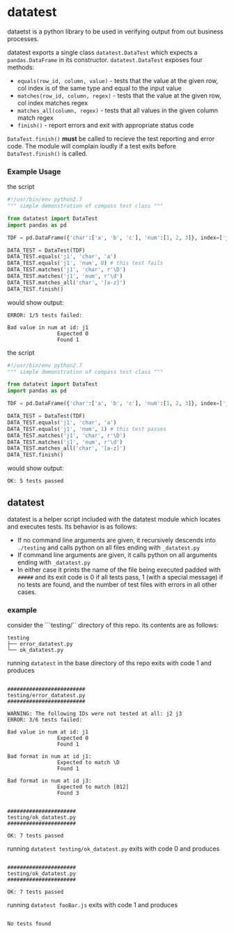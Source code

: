 # datatest

dataetst is a python library to be used in verifying output from out business processes.

datatest exports a single class ```datatest.DataTest``` which expects a ```pandas.DataFrame``` in its constructor.
```datatest.DataTest``` exposes four methods:
 * ```equals(row_id, column, value)``` - tests that the value at the given row, col index is of the same type and equal to the input value
 * ```matches(row_id, column, regex)``` - tests that the value at the given row, col index matches regex
 * ```matches_all(column, regex)``` - tests that all values in the given column match regex
 * ```finish()``` - report errors and exit with appropriate status code

```DataTest.finish()``` __must__ be called to recieve the test reporting and error code. The module will complain loudly if a test exits before ```DataTest.finish()``` is called.

### Example Usage
the script
```python
#!/usr/bin/env python2.7
""" simple demonstration of compass test class """

from datatest import DataTest
import pandas as pd

TDF = pd.DataFrame({'char':['a', 'b', 'c'], 'num':[1, 2, 3]}, index=['j1', 'j2', 'j3'])

DATA_TEST = DataTest(TDF)
DATA_TEST.equals('j1', 'char', 'a')
DATA_TEST.equals('j1', 'num', 0) # this test fails
DATA_TEST.matches('j1', 'char', r'\D')
DATA_TEST.matches('j1', 'num', r'\d')
DATA_TEST.matches_all('char', '[a-z]')
DATA_TEST.finish()
```
would show output:
```
ERROR: 1/5 tests failed:

Bad value in num at id: j1
                Expected 0
                Found 1

```
the script
```python
#!/usr/bin/env python2.7
""" simple demonstration of compass test class """

from datatest import DataTest
import pandas as pd

TDF = pd.DataFrame({'char':['a', 'b', 'c'], 'num':[1, 2, 3]}, index=['j1', 'j2', 'j3'])

DATA_TEST = DataTest(TDF)
DATA_TEST.equals('j1', 'char', 'a')
DATA_TEST.equals('j1', 'num', 1) # this test passes 
DATA_TEST.matches('j1', 'char', r'\D')
DATA_TEST.matches('j1', 'num', r'\d')
DATA_TEST.matches_all('char', '[a-z]')
DATA_TEST.finish()
```
would show output:
```
OK: 5 tests passed
```


## datatest
datatest is a helper script included with the datatest module which locates and executes tests.
Its behavior is as follows:
 - If no command line arguments are given, it recursively descends into ```./testing``` and calls python on all files ending with ```_datatest.py```
 - If command line arguments are given, it calls python on all arguments ending with ```_datatest.py```
 - In either case it prints the name of the file being executed padded with `#####` and its exit code is 0 if all tests pass, 1 (with a special message) if no tests are found, and the number of test files with errors in all other cases.

### example
consider the ```testing/`` directory of this repo.
its contents are as follows:
```
testing
├── error_datatest.py
└── ok_datatest.py
```

running ```datatest``` in the base directory of ths repo exits with code 1 and produces
```

#########################
testing/error_datatest.py
#########################

WARNING: The following IDs were not tested at all: j2 j3
ERROR: 3/6 tests failed:

Bad value in num at id: j1
                Expected 0
                Found 1

Bad format in num at id j1:
                Expected to match \D
                Found 1

Bad format in num at id j3:
                Expected to match [012]
                Found 3


######################
testing/ok_datatest.py
######################

OK: 7 tests passed
```

running ```datatest testing/ok_datatest.py``` exits with code 0 and produces
```

######################
testing/ok_datatest.py
######################

OK: 7 tests passed
```

running ```datatest fooBar.js``` exits with code 1 and produces
```

No tests found
```
